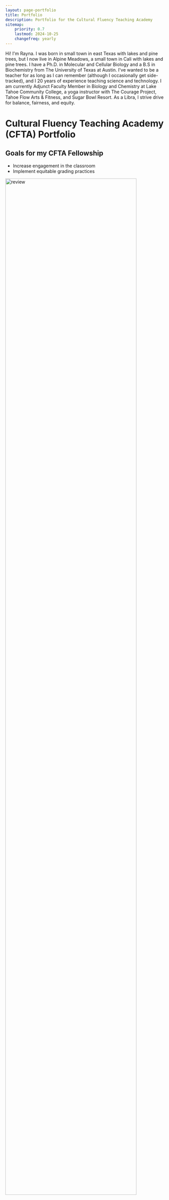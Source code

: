 ```yaml
---
layout: page-portfolio
title: Portfolio
description: Portfolio for the Cultural Fluency Teaching Academy 
sitemap:
    priority: 0.7
    lastmod: 2024-10-25
    changefreq: yearly
---
```



Hi! I'm Rayna. I was born in small town in east Texas with lakes and pine trees, but I now live in Alpine Meadows, a small town in Cali with lakes and pine trees. I have a Ph.D. in Molecular and Cellular Biology and a B.S in Biochemistry from The University of Texas at Austin. I've wanted to be a teacher for as long as I can remember (although I occasionally get side-tracked), and I 20 years of experience teaching science and technology. I am currently Adjunct Faculty Member in Biology and Chemistry at Lake Tahoe Community College, a yoga instructor with The Courage Project, Tahoe Flow Arts & Fitness, and Sugar Bowl Resort. As a Libra, I strive drive for balance, fairness, and equity. 


<!-----
<img src="/images/yoga/birthday-2.png" alt="review" width="90%" align="center"/>

_Me on my 40th birthday leading a free yoga class on the beach with my friends (mostly current, former, and adjacent coworkers)._
----->


# Cultural Fluency Teaching Academy (CFTA) Portfolio


## Goals for my CFTA Fellowship

- Increase engagement in the classroom
- Implement equitable grading practices

<img src="/images/motto.png" alt="review" width="90%" align="center"/>

## Pedagogical and Curricular Changes

### 1. Pop-culture in Chemistry

Inspired by the "Equity Infused Teaching" lecture by Dr. Bruce Hoskins, I wrote three prompts from  the science in pop-culture activity in CHM 100, Dual Credit course. The students pulled a prompt from a beaker the were instructed to think of examples alone, with a partner, and in small groups (think, pair, share). 

- What songs reference real-life chemical elements or compounds?
- What TV shows or movies accurately depict chemical reactions?
- What TV shows or movies inaccurately depict chemical processes?

Students were very engaged. Then we segued into drawing chemical equation prompts from a beaker to work on homework problems in class. At the end of class, one student (who said they didn't want to be there upon arrival) said that the pop culture active was the perfect activity to get him to be excited about chemistry and participation.   

### 2. Grading Changes in Chemistry

Related the Dr. Bruce Hoskins, I actually wrote more multiple-choice questions for my chem class. I converted open-ended essay questions from hand-written homework assignements into a series of multiple choice questions for in-class assessment. My goal was the provide students with immediate feedback "write/wrong" on the quiz then using the homework to provide additional feedback on their calculations and logic.

<img src="/images/portfolio/CFTA-1.png" alt="review" width="90%" align="center"/>
<img src="/images/portfolio/CFTA-2.png" alt="review" width="90%" align="center"/>


### 3. Grading Changes in Anatomy & Physiology

Thanks to a discussion about grades with Heather Eubanks after her lecture on "Data Inquiry and Continuous Improvement", I made some grading changes to my Biology lab quizzes. My quizes have some built in attendance points, but at the beginning of the quarter I didn't provide any make-up alternatives. I've since additional alternatives for students for credit.

<img src="/images/portfolio/portfolio-1.png" alt="review" width="90%" align="center"/>
<img src="/images/portfolio/portfolio-3.png" alt="review" width="90%" align="center"/>

### 4. Caveat to Group-Work: Some Love It, Others Don't

<img src="/images/portfolio/portfolio-5.png" alt="review" width="90%" align="center"/>

<img src="/images/portfolio/portfolio-4.png" alt="review" width="90%" align="center"/>

### 5. Bonus Activity: Advice for Future Students

<img src="/images/portfolio/seniorday-1.png" alt="review" width="90%" align="center"/>
<img src="/images/portfolio/seniorday-2.png" alt="review" width="90%" align="center"/>
<img src="/images/portfolio/seniorday-3.png" alt="review" width="90%" align="center"/>

### 6. Body Scan Meditation

Body Scan Meditations are common yoga practices that raise self-awareness and calm the mind. I incorporated this (with a twist) as an icebreaker on Day 1 of BIO 305. I invited students to close their eyes and take a few deep breaths. First, they brought their attention to their feet and lower limbs, recalling the bones, joints, muscles, and blood vessels they studied in previous quarters. Then, they shifted their awareness to the pelvic and abdominal regions, followed by the chest and heart, and reflected on what they hoped to learn about the biological systems located there. Finally, they directed their attention to their heads. I encouraged them to acknowledge how much they are capable of learning and to set an intention for the quarter ahead. I believe this self-reflection, forward-thinking, and integration of concepts helps set a positive tone for the quarter.


### Additional Resources and Outputs


* [Teaching Philosophy](https://www.raynaharris.com/blog/teaching-philosophy/) 
* [Equity-Minded Syllabus Changes](https://www.raynaharris.com/syllabus/) 
* [Welcome Video](https://www.raynaharris.com/welcome/)  
* [Previous Experience](https://www.raynaharris.com/teaching/)  

